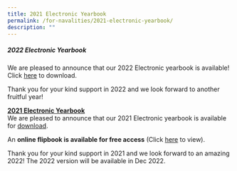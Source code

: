```yaml
---
title: 2021 Electronic Yearbook
permalink: /for-navalities/2021-electronic-yearbook/
description: ""
---
```







##### **2022 Electronic Yearbook**

We are pleased to announce that our 2022 Electronic yearbook is available! Click [here](https://drive.google.com/file/d/1oMme1aVfoWQJB46WRoOjKLUwdyrcSnz8/view?usp=share_link) to download.

Thank you for your kind support in 2022 and we look forward to another fruitful year! 







<p><u><strong>2021 Electronic Yearbook<br /></strong></u>We are pleased to announce that our 2021 Electronic yearbook is available for&nbsp;<a href="https://drive.google.com/drive/folders/1Nz8hISJdGzdwJt6gkyXvSQHi2-lThDcB?usp=sharing">download</a>.</p>
<p>An&nbsp;<strong>online flipbook is available for free access</strong>&nbsp;(Click&nbsp;<a href="https://issuu.com/touche-design/docs/nbss_mag21_291121_n">here</a>&nbsp;to view).</p>
<p>Thank you for your kind support in 2021 and we look forward to an amazing 2022! The 2022 version will be available in Dec 2022.</p>